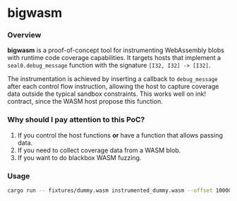 # bigwasm

### Overview

**bigwasm** is a proof-of-concept tool for instrumenting WebAssembly blobs with runtime code coverage capabilities. It
targets hosts that implement a `seal0.debug_message` function with the signature `[I32, I32] -> [I32]`. 

The instrumentation is achieved by inserting a callback to `debug_message` after each control flow instruction, allowing the
host to capture coverage data outside the typical sandbox constraints. This works well on ink! contract, since the WASM host propose this function.

### Why should I pay attention to this PoC?

1. If you control the host functions **or** have a function that allows passing data.
2. If you need to collect coverage data from a WASM blob.
3. If you want to do blackbox WASM fuzzing.

### Usage

```bash
cargo run -- fixtures/dummy.wasm instrumented_dummy.wasm --offset 100000
```
